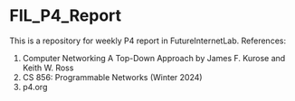 # FIL_P4_Report
This is a repository for weekly P4 report in FutureInternetLab.
References:
1. Computer Networking A Top-Down Approach by James F. Kurose and Keith W. Ross
2. CS 856: Programmable Networks (Winter 2024)
3. p4.org
